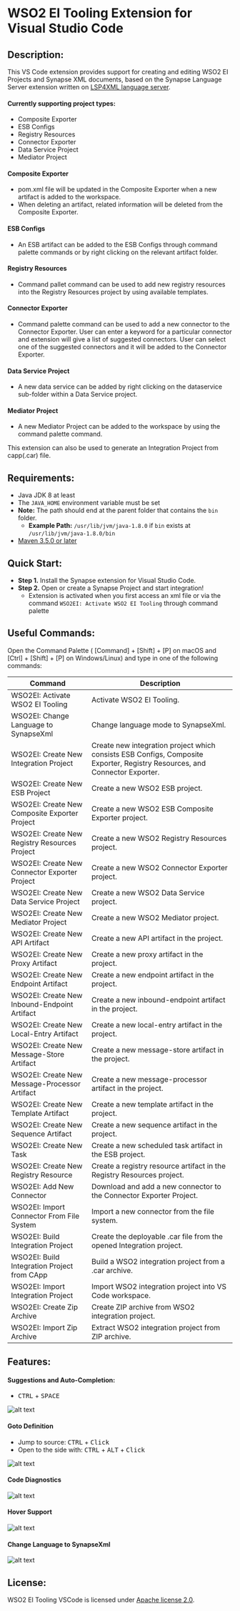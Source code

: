 # WSO2 EI Tooling Extension for Visual Studio Code

## Description:
This VS Code extension provides support for creating and editing WSO2 EI Projects and Synapse XML documents, based on the Synapse Language Server extension written on [LSP4XML language server](https://github.com/angelozerr/lsp4xml). 

#### Currently supporting project types:
* Composite Exporter
* ESB Configs
* Registry Resources
* Connector Exporter
* Data Service Project
* Mediator Project

#### Composite Exporter
* pom.xml file will be updated in the Composite Exporter when a new artifact is added to the workspace.
* When deleting an artifact, related information will be deleted from the Composite Exporter.

#### ESB Configs
* An ESB artifact can be added to the ESB Configs through command palette commands or by right clicking on the relevant artifact folder.

#### Registry Resources
* Command pallet command can be used to add new registry resources into the Registry Resources project by using available templates.

#### Connector Exporter
* Command palette command can be used to add a new connector to the Connector Exporter. User can enter a keyword for a particular connector and extension will give a list of suggested connectors. User can select one of the suggested connectors and it will be added to the Connector Exporter.

#### Data Service Project
* A new data service can be added by right clicking on the dataservice sub-folder within a Data Service project.

#### Mediator Project
* A new Mediator Project can be added to the workspace by using the command palette command.
 
This extension can also be used to generate an Integration Project from capp(.car) file.

## Requirements:
- Java JDK 8 at least
- The `JAVA_HOME` environment variable must be set
- **Note:** The path should end at the parent folder that contains the `bin `folder.
    - **Example Path:** `/usr/lib/jvm/java-1.8.0` if `bin` exists at `/usr/lib/jvm/java-1.8.0/bin`
- [Maven 3.5.0 or later](https://maven.apache.org/download.cgi)

## Quick Start:
- **Step 1.** Install the Synapse extension for Visual Studio Code.
- **Step 2.** Open or create a Synapse Project and start integration!
    - Extension is activated when you first access an xml file or via the command `WSO2EI: Activate WSO2 EI Tooling` through command palette


## Useful Commands:
Open the Command Palette ( [Command] + [Shift] + [P] on macOS and [Ctrl] + [Shift] + [P] on Windows/Linux) and type in one of the following commands:

| Command  | Description |
| ------------- | ------------- | 
| WSO2EI: Activate WSO2 EI Tooling  |  Activate WSO2 EI Tooling.| 
| WSO2EI: Change Language to SynapseXml  | Change language mode to SynapseXml. |
| WSO2EI: Create New Integration Project | Create new integration project which consists ESB Configs, Composite Exporter, Registry Resources, and Connector Exporter. | 
| WSO2EI: Create New ESB Project  | Create a new WSO2 ESB project.  |
| WSO2EI: Create New Composite Exporter Project | Create a new WSO2 ESB Composite Exporter project. |
| WSO2EI: Create New Registry Resources Project | Create a new WSO2 Registry Resources project. |
| WSO2EI: Create New Connector Exporter Project | Create a new WSO2 Connector Exporter project. |
| WSO2EI: Create New Data Service Project | Create a new WSO2 Data Service  project. |
| WSO2EI: Create New Mediator Project | Create a new WSO2 Mediator project. | 
| WSO2EI: Create New API Artifact  | Create a new API artifact in the project.  | 
| WSO2EI: Create New Proxy Artifact | Create a new proxy artifact in the project.  | 
| WSO2EI: Create New Endpoint Artifact | Create a new endpoint artifact in the project.  | 
| WSO2EI: Create New Inbound-Endpoint Artifact | Create a new inbound-endpoint artifact in the project.  | 
| WSO2EI: Create New Local-Entry Artifact | Create a new local-entry artifact in the project.  | 
| WSO2EI: Create New Message-Store Artifact | Create a new message-store artifact in the project.  | 
| WSO2EI: Create New Message-Processor Artifact | Create a new message-processor artifact in the project.  | 
| WSO2EI: Create New Template Artifact | Create a new template artifact in the project.  | 
| WSO2EI: Create New Sequence Artifact | Create a new sequence artifact in the project.  |
| WSO2EI: Create New Task | Create a new scheduled task artifact in the ESB project. |
| WSO2EI: Create New Registry Resource | Create a registry resource artifact in the Registry Resources project. |
| WSO2EI: Add New Connector | Download and add a new connector to the Connector Exporter Project. |
| WSO2EI: Import Connector From File System | Import a new connector from the file system. | 
| WSO2EI: Build Integration Project  | Create the deployable .car file from the opened Integration project. |
| WSO2EI: Build Integration Project from CApp | Build a WSO2 integration project from a .car archive. |
| WSO2EI: Import Integration Project | Import WSO2 integration project into VS Code workspace. |
| WSO2EI: Create Zip Archive | Create ZIP archive from WSO2 integration project. |
| WSO2EI: Import Zip Archive | Extract WSO2 integration project from ZIP archive. |

## Features:

#### Suggestions and Auto-Completion: 
* <kbd>CTRL</kbd> + <kbd>SPACE</kbd>

![alt text](https://raw.githubusercontent.com/wso2/ei-tooling-vscode/master/vscode-plugin/docs/AutoCompletion.gif "Auto Completion")

#### Goto Definition 
* Jump to source: <kbd>CTRL</kbd> + <kbd>Click</kbd>    
* Open to the side with: <kbd>CTRL</kbd> + <kbd>ALT</kbd> + <kbd>Click</kbd>

![alt text](https://raw.githubusercontent.com/wso2/ei-tooling-vscode/master/vscode-plugin/docs/GotoDef.gif "Go to Definition")

#### Code Diagnostics
![alt text](https://raw.githubusercontent.com/wso2/ei-tooling-vscode/master/vscode-plugin/docs/Diagnostics.gif "Diagnostics")

#### Hover Support
![alt text](https://raw.githubusercontent.com/wso2/ei-tooling-vscode/master/vscode-plugin/docs/HoverGif.gif "Hover")

#### Change Language to SynapseXml
![alt text](https://raw.githubusercontent.com/wso2/ei-tooling-vscode/master/vscode-plugin/docs/ChangeLangtoSynapse.gif "Change Language to Synapse")

## License:

WSO2 EI Tooling VSCode is licensed under [Apache license 2.0](https://github.com/wso2/ei-tooling-vscode/blob/master/LICENSE).

